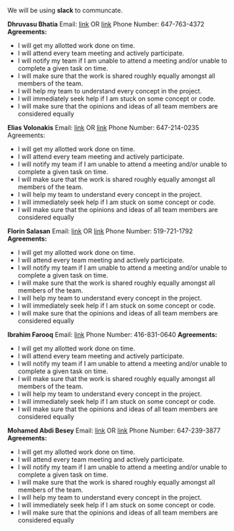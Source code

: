 We will be using **slack** to communcate.

**Dhruvasu Bhatia**
Email: [link](dhruvasu.bhatia@mail.utoronto.ca) OR [link](dhruvasu1@hotmail.com)
Phone Number: 647-763-4372
**Agreements:**
* I will get my allotted work done on time.
* I will attend every team meeting and actively participate.
* I will notify my team if I am unable to attend a meeting and/or unable to complete a given task on time.
* I will make sure that the work is shared roughly equally amongst all members of the team.
* I will help my team to understand every concept in the project.
* I will immediately seek help if I am stuck on some concept or code.
* I will make sure that the opinions and ideas of all team members are considered equally

**Elias Volonakis**
Email: [link](elias.volonakis@mail.utoronto.ca) OR [link](envolonakis@gmail.com)
Phone Number: 647-214-0235
Agreements:
* I will get my allotted work done on time.
* I will attend every team meeting and actively participate.
* I will notify my team if I am unable to attend a meeting and/or unable to complete a given task on time.
* I will make sure that the work is shared roughly equally amongst all members of the team.
* I will help my team to understand every concept in the project.
* I will immediately seek help if I am stuck on some concept or code.
* I will make sure that the opinions and ideas of all team members are considered equally

**Florin Salasan**
Email: [link](florin.salasan@mail.utoronto.ca) OR [link](florinsalasan@gmail.com)
Phone Number: 519-721-1792
**Agreements:**
* I will get my allotted work done on time.
* I will attend every team meeting and actively participate.
* I will notify my team if I am unable to attend a meeting and/or unable to complete a given task on time.
* I will make sure that the work is shared roughly equally amongst all members of the team.
* I will help my team to understand every concept in the project.
* I will immediately seek help if I am stuck on some concept or code.
* I will make sure that the opinions and ideas of all team members are considered equally

**Ibrahim Farooq**
Email: [link](ibrahim.farooq@mail.utoronto.ca)
Phone Number: 416-831-0640
**Agreements:**
* I will get my allotted work done on time.
* I will attend every team meeting and actively participate.
* I will notify my team if I am unable to attend a meeting and/or unable to complete a given task on time.
* I will make sure that the work is shared roughly equally amongst all members of the team.
* I will help my team to understand every concept in the project.
* I will immediately seek help if I am stuck on some concept or code.
* I will make sure that the opinions and ideas of all team members are considered equally

**Mohamed Abdi Besey**
Email: [link](beseymoh@gmail.com) OR [link](mohamed.besey@mail.utoronto.ca)
Phone Number: 647-239-3877
**Agreements:**
* I will get my allotted work done on time.
* I will attend every team meeting and actively participate.
* I will notify my team if I am unable to attend a meeting and/or unable to complete a given task on time.
* I will make sure that the work is shared roughly equally amongst all members of the team.
* I will help my team to understand every concept in the project.
* I will immediately seek help if I am stuck on some concept or code.
* I will make sure that the opinions and ideas of all team members are considered equally

